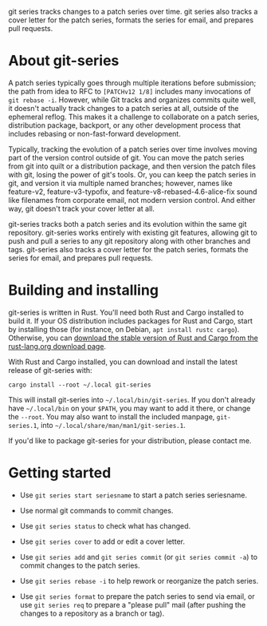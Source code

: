 git series tracks changes to a patch series over time.  git series also tracks
a cover letter for the patch series, formats the series for email, and prepares
pull requests.

About git-series
================

A patch series typically goes through multiple iterations before submission;
the path from idea to RFC to `[PATCHv12 1/8]` includes many invocations of
`git rebase -i`. However, while Git tracks and organizes commits quite well, it
doesn't actually track changes to a patch series at all, outside of the
ephemeral reflog.  This makes it a challenge to collaborate on a patch series,
distribution package, backport, or any other development process that includes
rebasing or non-fast-forward development.

Typically, tracking the evolution of a patch series over time involves moving
part of the version control outside of git.  You can move the patch series from
git into quilt or a distribution package, and then version the patch files with
git, losing the power of git's tools.  Or, you can keep the patch series in
git, and version it via multiple named branches; however, names like
feature-v2, feature-v3-typofix, and feature-v8-rebased-4.6-alice-fix sound like
filenames from corporate email, not modern version control.  And either way,
git doesn't track your cover letter at all.

git-series tracks both a patch series and its evolution within the same git
repository.  git-series works entirely with existing git features, allowing git
to push and pull a series to any git repository along with other branches and
tags.  git-series also tracks a cover letter for the patch series, formats the
series for email, and prepares pull requests.

Building and installing
=======================

git-series is written in Rust.  You'll need both Rust and Cargo installed to
build it.  If your OS distribution includes packages for Rust and Cargo, start
by installing those (for instance, on Debian, `apt install rustc cargo`).
Otherwise, you can [download the stable version of Rust and Cargo from the
rust-lang.org download page](https://www.rust-lang.org/downloads.html).

With Rust and Cargo installed, you can download and install the latest release
of git-series with:

```
cargo install --root ~/.local git-series
```

This will install git-series into `~/.local/bin/git-series`.  If you don't
already have `~/.local/bin` on your `$PATH`, you may want to add it there, or
change the `--root`.  You may also want to install the included manpage,
`git-series.1`, into `~/.local/share/man/man1/git-series.1`.

If you'd like to package git-series for your distribution, please contact me.

Getting started
===============

- Use `git series start seriesname` to start a patch series seriesname.

- Use normal git commands to commit changes.

- Use `git series status` to check what has changed.

- Use `git series cover` to add or edit a cover letter.

- Use `git series add` and `git series commit` (or `git series commit -a`) to
  commit changes to the patch series.

- Use `git series rebase -i` to help rework or reorganize the patch series.

- Use `git series format` to prepare the patch series to send via email, or
  use `git series req` to prepare a "please pull" mail (after pushing the
  changes to a repository as a branch or tag).
